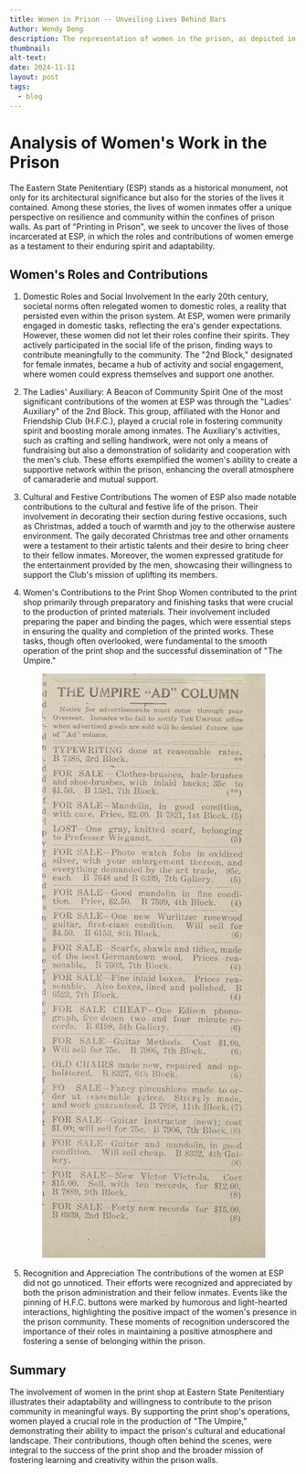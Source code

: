 ```yaml
---
title: Women in Prison -- Unveiling Lives Behind Bars
Author: Wendy Deng
description: The representation of women in the prison, as depicted in "The Umpire," highlights their roles and contributions within the Eastern State Penitentiary (ESP). Although women were not directly involved in the print shop or the production of "The Umpire," they played significant roles in the prison's social and domestic spheres.
thumbnail: 
alt-text: 
date: 2024-11-11
layout: post
tags:
  - blog
---
```


# Analysis of Women's Work in the Prison

The Eastern State Penitentiary (ESP) stands as a historical monument, not only for its architectural significance but also for the stories of the lives it contained. Among these stories, the lives of women inmates offer a unique perspective on resilience and community within the confines of prison walls. As part of "Printing in Prison", we seek to uncover the lives of those incarcerated at ESP, in which the roles and contributions of women emerge as a testament to their enduring spirit and adaptability.

## Women's Roles and Contributions

1. Domestic Roles and Social Involvement
  In the early 20th century, societal norms often relegated women to domestic roles, a reality that persisted even within the prison system. At ESP, women were primarily engaged in domestic tasks, reflecting the era's gender expectations. However, these women did not let their roles confine their spirits. They actively participated in the social life of the prison, finding ways to contribute meaningfully to the community. The "2nd Block," designated for female inmates, became a hub of activity and social engagement, where women could express themselves and support one another.

2. The Ladies' Auxiliary: A Beacon of Community Spirit
  One of the most significant contributions of the women at ESP was through the "Ladies' Auxiliary" of the 2nd Block. This group, affiliated with the Honor and Friendship Club (H.F.C.), played a crucial role in fostering community spirit and boosting morale among inmates. The Auxiliary's activities, such as crafting and selling handiwork, were not only a means of fundraising but also a demonstration of solidarity and cooperation with the men's club. These efforts exemplified the women's ability to create a supportive network within the prison, enhancing the overall atmosphere of camaraderie and mutual support.

3. Cultural and Festive Contributions
  The women of ESP also made notable contributions to the cultural and festive life of the prison. Their involvement in decorating their section during festive occasions, such as Christmas, added a touch of warmth and joy to the otherwise austere environment. The gaily decorated Christmas tree and other ornaments were a testament to their artistic talents and their desire to bring cheer to their fellow inmates. Moreover, the women expressed gratitude for the entertainment provided by the men, showcasing their willingness to support the Club's mission of uplifting its members.

4. Women's Contributions to the Print Shop
  Women contributed to the print shop primarily through preparatory and finishing tasks that were crucial to the production of printed materials. Their involvement included preparing the paper and binding the pages, which were essential steps in ensuring the quality and completion of the printed works. These tasks, though often overlooked, were fundamental to the smooth operation of the print shop and the successful dissemination of "The Umpire."

<div style="text-align: center;">
  <img src="/assets/img/wendy-print-shop.png" alt="Umpire Ad Column">
</div>

5. Recognition and Appreciation
  The contributions of the women at ESP did not go unnoticed. Their efforts were recognized and appreciated by both the prison administration and their fellow inmates. Events like the pinning of H.F.C. buttons were marked by humorous and light-hearted interactions, highlighting the positive impact of the women's presence in the prison community. These moments of recognition underscored the importance of their roles in maintaining a positive atmosphere and fostering a sense of belonging within the prison.

## Summary
The involvement of women in the print shop at Eastern State Penitentiary illustrates their adaptability and willingness to contribute to the prison community in meaningful ways. By supporting the print shop's operations, women played a crucial role in the production of "The Umpire," demonstrating their ability to impact the prison's cultural and educational landscape. Their contributions, though often behind the scenes, were integral to the success of the print shop and the broader mission of fostering learning and creativity within the prison walls.
